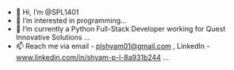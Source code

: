 - 👋 Hi, I’m @SPL1401
- 👀 I’m interested in programming...
- 🌱 I’m currently a Python Full-Stack Developer working for Quest Innovative Solutions ...
- 📫 Reach me via email - plshyam01@gmail.com , LinkedIn - www.linkedin.com/in/shyam-p-l-8a931b244 ...

<!---
SPL1401/SPL1401 is a ✨ special ✨ repository because its `README.md` (this file) appears on your GitHub profile.
You can click the Preview link to take a look at your changes.
--->
